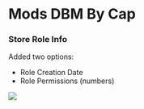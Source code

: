# Mods DBM By Cap

### Store Role Info
Added two options:
- Role Creation Date
- Role Permissions (numbers)

<img src="https://i.imgur.com/vSAcK5k.png">
